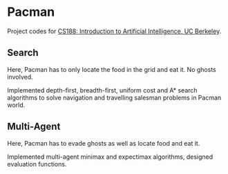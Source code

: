 # Pacman
Project codes for [CS188: Introduction to Artificial Intelligence, UC Berkeley](https://inst.eecs.berkeley.edu/~cs188/sp20/).

## Search
Here, Pacman has to only locate the food in the grid and eat it. No ghosts involved. 

Implemented depth-first, breadth-first, uniform cost and A* search algorithms to solve
navigation and travelling salesman problems in Pacman world.

## Multi-Agent
Here, Pacman has to evade ghosts as well as locate food and eat it.

Implemented multi-agent minimax and expectimax algorithms, designed evaluation functions.
